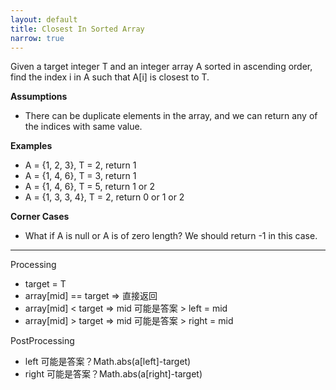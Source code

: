 ```yaml
---
layout: default
title: Closest In Sorted Array
narrow: true
---
```


Given a target integer T and an integer array A sorted in ascending order, find the index i in A such that A[i] is closest to T.

**Assumptions**

- There can be duplicate elements in the array, and we can return any of the indices with same value.

**Examples**

- A = {1, 2, 3}, T = 2, return 1
- A = {1, 4, 6}, T = 3, return 1
- A = {1, 4, 6}, T = 5, return 1 or 2
- A = {1, 3, 3, 4}, T = 2, return 0 or 1 or 2

**Corner Cases**

- What if A is null or A is of zero length? We should return -1 in this case.

---

Processing

- target = T
- array[mid] == target => 直接返回
- array[mid] < target => mid 可能是答案 > left = mid
- array[mid] > target => mid 可能是答案 > right = mid

PostProcessing

- left 可能是答案？Math.abs(a[left]-target)
- right 可能是答案？Math.abs(a[right]-target)
